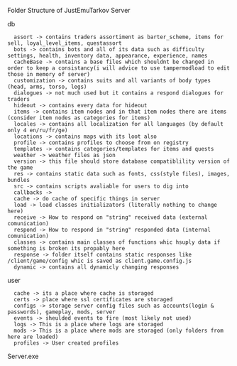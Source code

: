 Folder Structure of JustEmuTarkov Server

db
  
      assort -> contains traders assortiment as barter_scheme, items for sell, loyal_level_items, questassort
      bots -> contains bots and all of its data such as difficulty settings, health, inventory data, appearance, experience, names
      cacheBase -> contains a base files which shouldnt be changed in order to keep a consistancy(i will advice to use tampermodload to edit those in memory of server)
      customization -> contains suits and all variants of body types (head, arms, torso, legs)
      dialogues -> not much used but it contains a respond dialogues for traders
      hideout -> contains every data for hideout
      items -> contains item nodes and in that item nodes there are items (consider item nodes as categories for items)
      locales -> contains all localization for all languages (by default only 4 en/ru/fr/ge)
      locations -> contains maps with its loot also
      profile -> contains profiles to choose from on registry
      templates -> contains categories/templates for items and quests
      weather -> weather files as json
      version -> this file should store database compatiblility version of the game
      res -> contains static data such as fonts, css(style files), images, bundles
      src -> contains scripts avaliable for users to dig into
      callbacks ->
      cache -> do cache of specific things in server
      load -> load classes initializators (literally nothing to change here)
      receive -> How to respond on "string" received data (external comunication)
      respond -> How to respond in "string" responded data (internal comunication)
      classes -> contains main classes of functions whic hsuply data if something is broken its propably here
      response -> folder itself contains static responses like /client/game/config whic is saved as client.game.config.js
      dynamic -> contains all dynamicly changing responses

user

      cache -> its a place where cache is storaged
      certs -> place where ssl certificates are storaged
      configs -> storage server config files such as accounts(login & passwords), gameplay, mods, server
      events -> sheulded events to fire (most likely not used)
      logs -> This is a place where logs are storaged
      mods -> This is a place where mods are storaged (only folders from here are loaded)
      profiles -> User created profiles

Server.exe
